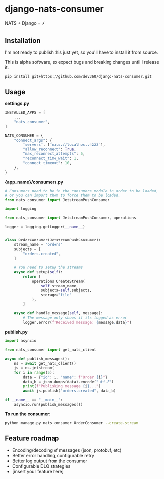 # django-nats-consumer
NATS + Django = ⚡️

## Installation

I'm not ready to publish this just yet, so you'll have to install it from source.

This is alpha software, so expect bugs and breaking changes until I release it.

```bash
pip install git+https://github.com/dev360/django-nats-consumer.git
```


## Usage

**settings.py**
```python
INSTALLED_APPS = [
    ...
    "nats_consumer",
]

NATS_CONSUMER = {
    "connect_args": {
        "servers": ["nats://localhost:4222"],
        "allow_reconnect": True,
        "max_reconnect_attempts": 5,
        "reconnect_time_wait": 1,
        "connect_timeout": 10,
    },
}
```

**{app_name}/consumers.py**
```python
# Consumers need to be in the consumers module in order to be loaded,
# or you can import them to force them to be loaded.
from nats_consumer import JetstreamPushConsumer

import logging

from nats_consumer import JetstreamPushConsumer, operations

logger = logging.getLogger(__name__)


class OrderConsumer(JetstreamPushConsumer):
    stream_name = "orders"
    subjects = [
        "orders.created",
    ]

    # You need to setup the streams
    async def setup(self):
        return [
            operations.CreateStream(
                self.stream_name,
                subjects=self.subjects,
                storage="file"
            ),
        ]

    async def handle_message(self, message):
        # The message only shows if its logged as error
        logger.error(f"Received message: {message.data}")

```

**publish.py**
```python
import asyncio

from nats_consumer import get_nats_client

async def publish_messages():
    ns = await get_nats_client()
    js = ns.jetstream()
    for i in range(5):
        data = {"id": i, "name": f"Order {i}"}
        data_b = json.dumps(data).encode("utf-8")
        print(f"Publishing message {i}...")
        await js.publish("orders.created", data_b)

if __name__ == "__main__":
    asyncio.run(publish_messages())

```

**To run the consumer:**
```bash
python manage.py nats_consumer OrderConsumer --create-stream
```

## Feature roadmap
- Encoding/decoding of messages (json, protobuf, etc)
- Better error handling, configurable retry
- Better log output from the consumer
- Configurable DLQ strategies
- [insert your feature here]
